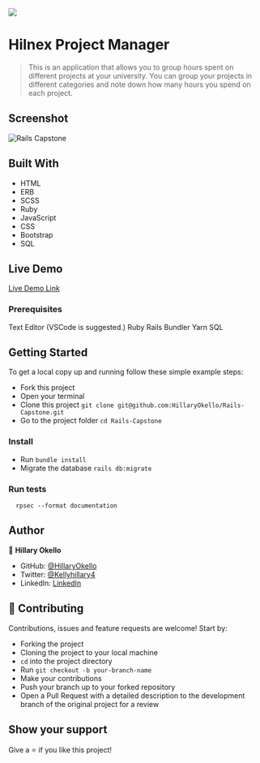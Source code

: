 ![](https://img.shields.io/badge/Microverse-blueviolet)

# Hilnex Project Manager

> This is an application that allows you to group hours spent on different projects at your university.
> You can group your projects in different categories and note down how many hours you spend on each project.

## Screenshot
![Rails Capstone](https://user-images.githubusercontent.com/61744527/111038167-9bb07580-8438-11eb-81f8-119cc52a09fa.PNG)

## Built With

- HTML
- ERB
- SCSS
- Ruby
- JavaScript
- CSS
- Bootstrap
- SQL

## Live Demo

[Live Demo Link](https://hilnexprojectmanager.herokuapp.com/)

### Prerequisites

  Text Editor (VSCode is suggested.)
  Ruby
  Rails
  Bundler
  Yarn
  SQL

## Getting Started

To get a local copy up and running follow these simple example steps:
- Fork this project
- Open your terminal
- Clone this project `git clone git@github.com:HillaryOkello/Rails-Capstone.git`
- Go to the project folder `cd Rails-Capstone`

### Install

- Run `bundle install`
- Migrate the database `rails db:migrate`


### Run tests

```
  rpsec --format documentation
```


## Author

👤 **Hillary Okello**

- GitHub: [@HillaryOkello](https://github.com/HillaryOkello)
- Twitter: [@Kellyhillary4](https://twitter.com/Kellyhillary4)
- LinkedIn: [LinkedIn](https://www.linkedin.com/in/hillary-okello/)

## 🤝 Contributing

Contributions, issues and feature requests are welcome! Start by:

- Forking the project
- Cloning the project to your local machine
- `cd` into the project directory
- Run `git checkout -b your-branch-name`
- Make your contributions
- Push your branch up to your forked repository
- Open a Pull Request with a detailed description to the development branch of the original project for a review

## Show your support

Give a ⭐️ if you like this project!

